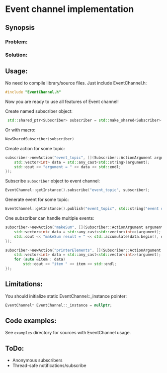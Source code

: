 # Event channel implementation

## Synopsis

### Problem:

### Solution:

## Usage:
No need to compile library/source files. Just include EventChannel.h:
```c++
#include "EventChannel.h"
```
Now you are ready to use all features of Event channel!

Create named subscriber object: 

```c++
 std::shared_ptr<Subscriber> subscriber = std::make_shared<Subscriber>("name");
```
Or with macro:
```c++
NewSharedSubscriber(subscriber)
```


Create action for some topic:

```c++
subscriber->newAction("event_topic", [](Subscriber::ActionArgument argument) {
    std::vector<int> data = std::any_cast<std::string>(argument);
    std::cout << "argument = " << data << std::endl;
});
```

Subscribe `subscriber` object to event channel:

```c++
EventChannel::getInstance().subscribe("event_topic", subscriber);
```

Generate event for some topic:

```c++
EventChannel::getInstance().publish("event_topic", std::string("event data"));
```

One subscriber can handle multiple events:

```c++
subscriber->newAction("makeSum", [](Subscriber::ActionArgument argument) { 
    std::vector<int> data = std::any_cast<std::vector<int>>(argument); 
    std::cout << "makeSum result = " << std::accumulate(data.begin(), data.end(), 0)<< std::endl; 
});
```

```c++
subscriber->newAction("printerElements", [](Subscriber::ActionArgument argument) {
    std::vector<int> data = std::any_cast<std::vector<int>>(argument);
    for (auto &item : data)
        std::cout << "item " << item << std::endl;
});
```

## Limitations:

You should initialize static EventChannel::_instance pointer:

```c++
EventChannel* EventChannel::_instance = nullptr;
```

## Code examples:

See `examples` directory for sources with EventChannel usage.

## ToDo:

- Anonymous subscribers
- Thread-safe notifications/subscribe